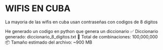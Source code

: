 # WIFIS EN CUBA
La mayoria de las wifis en cuba usan contraseñas con codigos de 8 digitos 

He generado un codigo en python que genera un diccionario
✅ Diccionario generado: diccionario_8_digitos.txt
📁 Total de combinaciones: 100,000,000 
📦 Tamaño estimado del archivo: ~900 MB
